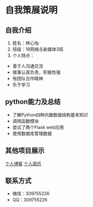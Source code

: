 # 自我策展说明

## 自我介绍
1. 姓名：林心怡
2. 班级：18网络与新媒体3班
3. 个人特点：
* 善于人沟通交流
* 做事认真负责，积极性强
* 有团队合作精神
* 乐于学习

## python能力及总结
* 了解Python四种内置数据结构基本知识
* 调用函数模块
* 尝试了两个Flask web应用
* 使用数据库管理数据

## 其他项目展示
[个人博客](https://xinyilynn.gitee.io/)
[个人简历](https://xinyilynn.gitee.io/resume/)

## 联系方式
* 微信：309755226
* QQ：309755226
